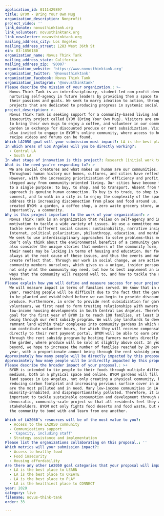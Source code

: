 ```yaml
---
application_id: 0111429897
title: BYOM - Bring Your Own Mug
organization_description: Nonprofit
project_video: ''
link_donate: novusthinktank.org
link_volunteer: novusthinktank.org
link_newsletter: novusthinktank.org
mailing_address_city: Los Angeles
mailing_address_street: 1283 West 36th St
ein: 83-1856180
organization_name: Novus Think Tank
mailing_address_state: California
mailing_address_zip: '90007'
organization_website: 'https://www.novusthinktank.org'
organization_twitter: '@novusthinktank'
organization_facebook: Novus Think Tank
organization_instagram: '@novusthinktank'
Please describe the mission of your organization.: >-
  Novus Think Tank is an interdisciplinary, student-led non-profit devoted to
  nurturing self-agency in future leaders by providing them a space to foster
  their passions and goals. We seek to marry ideation to action, through
  projects that are dedicated to producing progress in systemic social issues.
project_description: >-
  Novus Think Tank is seeking support for a community-based living and food
  insecurity project called BYOM (Bring Your Own Mug). Visitors are encouraged
  to bring their own mugs to enjoy a coffee, and volunteer in our community
  garden in exchange for discounted produce or rent subsidization. Visitors are
  also invited to engage in BYOM's online community, where access to healthy
  recipe videos and forums can be found.
Which LA2050 goal will your submission most impact?: LA is the best place to LIVE
In which areas of Los Angeles will you be directly working?:
  - Central LA
  - South LA
In what stage of innovation is this project?: Research (initial work to identify and understand the problem)
What is the need you’re responding to?: >
  We are social creatures and what makes us human are our communities.
  Throughout human history our homes, cultures, and cities have reflected this.
  However, with the increasing prioritization of efficiency and profit, we have
  stepped away from community-oriented living. Our cities have become funneled
  to a single purpose: to buy, to shop, and to transport. Absent from this
  approach is genuine human connection. To buy is to trade, to shop is to
  connect, and to walk in a city is to enjoy the complexity of the space. To
  address this increasing disconnection from place and food around us, we have
  created BYOM: a garden, a coffee shop, a zero waste grocery store, and most
  importantly, a community.
Why is this project important to the work of your organization?: >
  Novus Think Tank is an organization that relies on self-agency and intrinsic
  motivation to tackle a wide variety of issues. We use a committee model to
  tackle seven different social causes: sustainability, narrative insights,
  Internet, political polarization, philanthropy, education, and mental health.
  We seek to use interdisciplinary approaches to solve problems—this means we
  don’t only think about the environmental benefits of a community garden, we
  also consider the unique stories that members of the community form, and where
  their needs may be lacking in terms of housing and education. Our focus is
  always at the root cause of these issues, and thus the events and material we
  create reflect that. Through our work in social change, we are active
  community members ourselves, which gives us a unique, insider perspective on
  not only what the community may need, but how to best implement an idea in
  ways that the community will respond well to, and how to tackle the root
  issues.
Please explain how you will define and measure success for your project.: >
  We will measure impact in terms of families served. We know that in our first
  year, reaching people will be difficult due to the fact that the garden needs
  to be planted and established before we can begin to provide discounted
  produce. Furthermore, in order to provide rent subsidization for garden
  volunteers, we first need to form trusting relationships with owners of
  low-income housing developments in South Central Los Angeles. Therefore, our
  goal for the first year of BYOM is to reach 100 families, at least 10 of those
  being through our rent subsidy program. We will pay landlords to develop
  remnant land within their complexes into community gardens in which residents
  can contribute volunteer hours, for which they will receive compensation
  directly to their rent payment portal. BYOM will be able to earn profits
  through the rent subsidy program by hosting farmers markets directly out of
  the garden, where produce will be sold at slightly above cost. In years
  beyond, we hope to increase the number of families reached by 20 percent each
  year, with a proportionate amount being through the rent subsidy program.
Approximately how many people will be directly impacted by this proposal?: '500'
Approximately how many people will be indirectly impacted by this proposal?: '1000'
Please describe the broader impact of your proposal.: >+
  BYOM is intended to tie people to their foods through multiple different
  mediums, both in a physical space and online. BYOM gardens will fill remnant
  land spaces in Los Angeles, not only creating a physical community, but
  reducing carbon footprint and increasing pervious surface cover in areas which
  are the most polluted and in need. Many low-income communities in LA are
  minority-inhabited, and disproportionately polluted. Therefore, it is
  important to tackle sustainable consumption and development through a
  democratic, community-scale project so that all residents feel they are
  stakeholders. BYOM not only fights food deserts and food waste, but encourages
  the community to bond with and learn from one another. 

Which of LA2050’s resources will be of the most value to you?:
  - Access to the LA2050 community
  - Communications support
  - 'Capacity, including staff'
  - Strategy assistance and implementation
Please list the organizations collaborating on this proposal.: ''
Which metrics will your submission impact?:
  - Access to healthy food
  - Food insecurity
  - Housing affordability
Are there any other LA2050 goal categories that your proposal will impact?:
  - LA is the best place to LEARN
  - LA is the best place to CREATE
  - LA is the best place to PLAY
  - LA is the healthiest place to CONNECT
year: 2020
category: live
filename: novus-think-tank
order: 33

---
```

